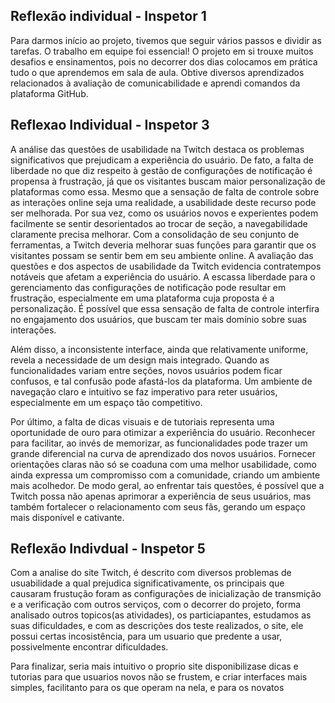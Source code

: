 ## Reflexão individual - Inspetor 1
Para darmos início ao projeto, tivemos que seguir vários passos e dividir as tarefas. O trabalho em equipe foi essencial! O projeto em si trouxe muitos desafios e ensinamentos, pois no decorrer dos dias colocamos em prática tudo o que aprendemos em sala de aula. Obtive diversos aprendizados relacionados à avaliação de comunicabilidade e aprendi comandos da plataforma GitHub.
## Reflexao Individual - Inspetor 3
A análise das questões de usabilidade na Twitch destaca os problemas significativos que prejudicam a experiência do usuário. De fato, a falta de liberdade no que diz respeito à gestão de configurações de notificação é propensa à frustração, já que os visitantes buscam maior personalização de plataformas como essa. Mesmo que a sensação de falta de controle sobre as interações online seja uma realidade, a usabilidade deste recurso pode ser melhorada. Por sua vez, como os usuários novos e experientes podem facilmente se sentir desorientados ao trocar de seção, a navegabilidade claramente precisa melhorar. Com a consolidação de seu conjunto de ferramentas, a Twitch deveria melhorar suas funções para garantir que os visitantes possam se sentir bem em seu ambiente online.
A avaliação das questões e dos aspectos de usabilidade da Twitch evidencia contratempos notáveis que afetam a experiência do usuário. A escassa liberdade para o gerenciamento das configurações de notificação pode resultar em frustração, especialmente em uma plataforma cuja proposta é a personalização. É possível que essa sensação de falta de controle interfira no engajamento dos usuários, que buscam ter mais domínio sobre suas interações. 

Além disso, a inconsistente interface, ainda que relativamente uniforme, revela a necessidade de um design mais integrado. Quando as funcionalidades variam entre seções, novos usuários podem ficar confusos, e tal confusão pode afastá-los da plataforma. Um ambiente de navegação claro e intuitivo se faz imperativo para reter usuários, especialmente em um espaço tão competitivo. 

Por último, a falta de dicas visuais e de tutoriais representa uma oportunidade de ouro para otimizar a experiência do usuário. Reconhecer para facilitar, ao invés de memorizar, as funcionalidades pode trazer um grande diferencial na curva de aprendizado dos novos usuários. Fornecer orientações claras não só se coaduna com uma melhor usabilidade, como ainda expressa um compromisso com a comunidade, criando um ambiente mais acolhedor. 
De modo geral, ao enfrentar tais questões, é possível que a Twitch possa não apenas aprimorar a experiência de seus usuários, mas também fortalecer o relacionamento com seus fãs, gerando um espaço mais disponível e cativante. 

## Reflexão Indivdual - Inspetor 5
Com a analise do site Twitch, é descrito com diversos problemas de usuabilidade a qual prejudica significativamente, os principais que causaram frustução foram as configurações de inicialização de transmição e a verificação com outros serviços, com o decorrer do projeto, forma analisado outros topicos(as atividades), os particiapantes, estudamos as suas dificuldades, e com as descrições dos teste realizados, o site, ele possui certas incosistência, para um usuario que predente a usar, possivelmente encontrar dificuldades.

Para finalizar, seria mais intuitivo o proprio site disponibilizase dicas e tutorias para que usuarios novos não se frustem, e criar interfaces mais simples, facilitanto para os que operam na nela, e para os novatos
